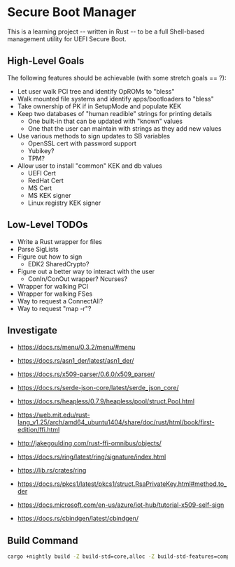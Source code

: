 # Secure Boot Manager

This is a learning project -- written in Rust -- to be a full Shell-based management
utility for UEFI Secure Boot.

## High-Level Goals

The following features should be achievable (with some stretch goals == ?):

- Let user walk PCI tree and identify OpROMs to "bless"
- Walk mounted file systems and identify apps/bootloaders to "bless"
- Take ownership of PK if in SetupMode and populate KEK
- Keep two databases of "human readible" strings for printing details
  - One built-in that can be updated with "known" values
  - One that the user can maintain with strings as they add new values
- Use various methods to sign updates to SB variables
  - OpenSSL cert with password support
  - Yubikey?
  - TPM?
- Allow user to install "common" KEK and db values
  - UEFI Cert
  - RedHat Cert
  - MS Cert
  - MS KEK signer
  - Linux registry KEK signer

## Low-Level TODOs

- Write a Rust wrapper for files
- Parse SigLists
- Figure out how to sign
  - EDK2 SharedCrypto?
- Figure out a better way to interact with the user
  - ConIn/ConOut wrapper? Ncurses?
- Wrapper for walking PCI
- Wrapper for walking FSes
- Way to request a ConnectAll?
- Way to request "map -r"?

## Investigate

- https://docs.rs/menu/0.3.2/menu/#menu

- https://docs.rs/asn1_der/latest/asn1_der/
- https://docs.rs/x509-parser/0.6.0/x509_parser/

- https://docs.rs/serde-json-core/latest/serde_json_core/
- https://docs.rs/heapless/0.7.9/heapless/pool/struct.Pool.html

- https://web.mit.edu/rust-lang_v1.25/arch/amd64_ubuntu1404/share/doc/rust/html/book/first-edition/ffi.html
- http://jakegoulding.com/rust-ffi-omnibus/objects/

- https://docs.rs/ring/latest/ring/signature/index.html
- https://lib.rs/crates/ring
- https://docs.rs/pkcs1/latest/pkcs1/struct.RsaPrivateKey.html#method.to_der

- https://docs.microsoft.com/en-us/azure/iot-hub/tutorial-x509-self-sign

- https://docs.rs/cbindgen/latest/cbindgen/

## Build Command

```bash
cargo +nightly build -Z build-std=core,alloc -Z build-std-features=compiler-builtins-mem --target x86_64-unknown-uefi --manifest-path C:\_uefi\mu_ci\mu_tiano_platforms\SBManage\Cargo.toml
```